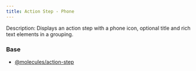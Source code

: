 ```yaml
---
title: Action Step - Phone
---
```

Description: Displays an action step with a phone icon, optional title and rich text elements in a grouping.

### Base
- [@molecules/action-step](/?p=molecules-action-step)
